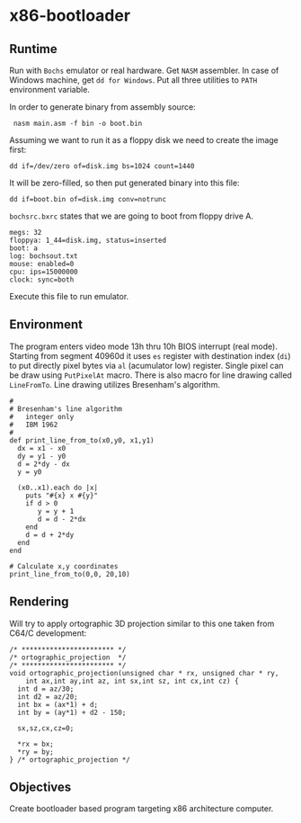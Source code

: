 # x86-bootloader

## Runtime

Run with ```Bochs``` emulator or real hardware. Get ```NASM``` assembler. In case of Windows machine, get ```dd for Windows```. Put all three utilities to ```PATH``` environment variable. 

In order to generate binary from assembly source:
```
 nasm main.asm -f bin -o boot.bin
```
Assuming we want to run it as a floppy disk we need to create the image first:
```
dd if=/dev/zero of=disk.img bs=1024 count=1440
```

It will be zero-filled, so then put generated binary into this file:
```
dd if=boot.bin of=disk.img conv=notrunc
```

```bochsrc.bxrc``` states that we are going to boot from floppy drive A. 

```
megs: 32
floppya: 1_44=disk.img, status=inserted
boot: a
log: bochsout.txt
mouse: enabled=0
cpu: ips=15000000
clock: sync=both
```

Execute this file to run emulator.

## Environment

The program enters video mode 13h thru 10h BIOS interrupt (real mode). Starting from segment 40960d it uses ```es``` register with destination index (```di```) to put directly pixel bytes via ```al``` (acumulator low) register. Single pixel can be draw using ```PutPixelAt``` macro. There is also macro for line drawing called ```LineFromTo```. Line drawing utilizes Bresenham's algorithm. 

```
#
# Bresenham's line algorithm
#   integer only
#   IBM 1962
#
def print_line_from_to(x0,y0, x1,y1)
  dx = x1 - x0
  dy = y1 - y0
  d = 2*dy - dx
  y = y0

  (x0..x1).each do |x|
    puts "#{x} x #{y}" 
    if d > 0
       y = y + 1
       d = d - 2*dx
    end
    d = d + 2*dy
  end
end

# Calculate x,y coordinates
print_line_from_to(0,0, 20,10)
```

## Rendering
Will try to apply ortographic 3D projection similar to this one taken from C64/C development:

```
/* *********************** */
/* ortographic_projection  */
/* *********************** */
void ortographic_projection(unsigned char * rx, unsigned char * ry, 
    int ax,int ay,int az, int sx,int sz, int cx,int cz) {  
  int d = az/30;
  int d2 = az/20;
  int bx = (ax*1) + d;
  int by = (ay*1) + d2 - 150;
  
  sx,sz,cx,cz=0;
  
  *rx = bx;
  *ry = by;
} /* ortographic_projection */
```

## Objectives

Create bootloader based program targeting x86 architecture computer.

